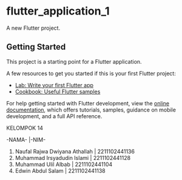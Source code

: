 # flutter_application_1

A new Flutter project.

## Getting Started

This project is a starting point for a Flutter application.

A few resources to get you started if this is your first Flutter project:

- [Lab: Write your first Flutter app](https://docs.flutter.dev/get-started/codelab)
- [Cookbook: Useful Flutter samples](https://docs.flutter.dev/cookbook)

For help getting started with Flutter development, view the
[online documentation](https://docs.flutter.dev/), which offers tutorials,
samples, guidance on mobile development, and a full API reference.




KELOMPOK 14

-NAMA-                                   |-NIM-          
1. Naufal Rajwa Dwiyana Athallah         | 2211102441136
2. Muhammad Irsyadudin Islami            | 2211102441128
3. Muhammad Ulil Albab                   | 2211102441104
4. Edwin Abdul Salam                     | 2211102441138


